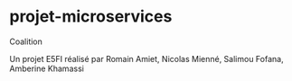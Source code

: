 # projet-microservices
Coalition

Un projet E5FI réalisé par
Romain Amiet, 
Nicolas Mienné, 
Salimou Fofana, 
Amberine Khamassi
